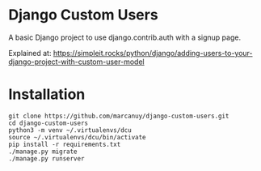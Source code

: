 Django Custom Users
========================

A basic Django project to use django.contrib.auth with a signup page.

Explained at:
https://simpleit.rocks/python/django/adding-users-to-your-django-project-with-custom-user-model

# Installation

    git clone https://github.com/marcanuy/django-custom-users.git
	cd django-custom-users
	python3 -m venv ~/.virtualenvs/dcu
	source ~/.virtualenvs/dcu/bin/activate
	pip install -r requirements.txt
	./manage.py migrate
	./manage.py runserver
